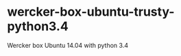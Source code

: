 wercker-box-ubuntu-trusty-python3.4
===================================

Wercker box Ubuntu 14.04 with python 3.4
